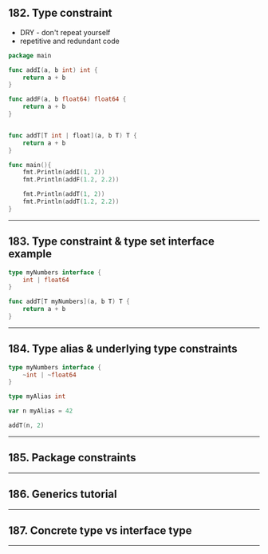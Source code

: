 ## 182. Type constraint

* DRY - don't repeat yourself
* repetitive and redundant code

```go
package main

func addI(a, b int) int {
    return a + b
}

func addF(a, b float64) float64 {
    return a + b
}


func addT[T int | float](a, b T) T {
    return a + b
}

func main(){
    fmt.Println(addI(1, 2))
    fmt.Println(addF(1.2, 2.2))

    fmt.Println(addT(1, 2))
    fmt.Println(addT(1.2, 2.2))
}
```

***

## 183. Type constraint & type set interface example

```go
type myNumbers interface {
    int | float64
}

func addT[T myNumbers](a, b T) T {
    return a + b
}
```

***

## 184. Type alias & underlying type constraints

```go
type myNumbers interface {
    ~int | ~float64
}

type myAlias int

var n myAlias = 42

addT(n, 2)
```

***

## 185. Package constraints

***

## 186. Generics tutorial

***

## 187. Concrete type vs interface type

***
